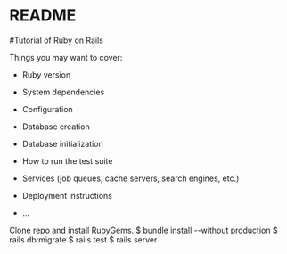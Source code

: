 # README
#Tutorial of Ruby on Rails

Things you may want to cover:

* Ruby version

* System dependencies

* Configuration

* Database creation

* Database initialization

* How to run the test suite

* Services (job queues, cache servers, search engines, etc.)

* Deployment instructions

* ...

Clone repo and install RubyGems.
$ bundle install --without production
$ rails db:migrate
$ rails test
$ rails server 